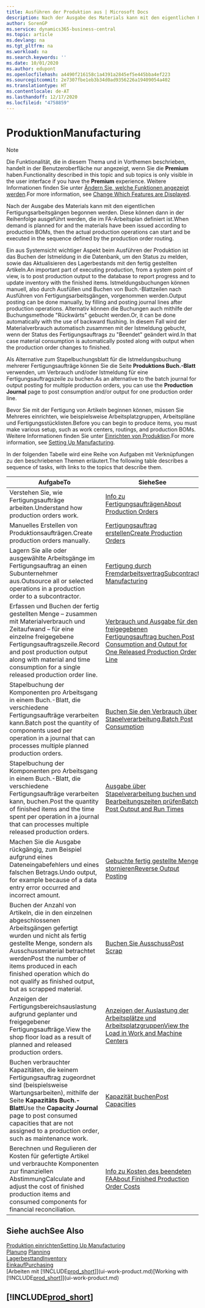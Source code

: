 ```yaml
---
title: Ausführen der Produktion aus | Microsoft Docs
description: Nach der Ausgabe des Materials kann mit den eigentlichen Fertigungsarbeitsgängen begonnen werden. Diese können dann in der Reihenfolge ausgeführt werden, die im FA-Arbeitsplan definiert ist.
author: SorenGP
ms.service: dynamics365-business-central
ms.topic: article
ms.devlang: na
ms.tgt_pltfrm: na
ms.workload: na
ms.search.keywords: ''
ms.date: 10/01/2020
ms.author: edupont
ms.openlocfilehash: a4490f216158c1a4391a2845ef5e445bba4ef223
ms.sourcegitcommit: 2e7307fbe1eb3b34d0ad9356226a19409054a402
ms.translationtype: HT
ms.contentlocale: de-AT
ms.lasthandoff: 12/17/2020
ms.locfileid: "4758859"
---
```

# <a name="manufacturing"></a><span data-ttu-id="ba86f-103">Produktion</span><span class="sxs-lookup"><span data-stu-id="ba86f-103">Manufacturing</span></span>
> [!NOTE]
> <span data-ttu-id="ba86f-104">Die Funktionalität, die in diesem Thema und in Vorthemen beschrieben, handelt in der Benutzeroberfläche nur angezeigt, wenn Sie die **Premium** haben.</span><span class="sxs-lookup"><span data-stu-id="ba86f-104">Functionality described in this topic and sub topics is only visible in the user interface if you have the **Premium** experience.</span></span> <span data-ttu-id="ba86f-105">Weitere Informationen finden Sie unter [Ändern Sie, welche Funktionen angezeigt werden](ui-experiences.md).</span><span class="sxs-lookup"><span data-stu-id="ba86f-105">For more information, see [Change Which Features are Displayed](ui-experiences.md).</span></span>

<span data-ttu-id="ba86f-106">Nach der Ausgabe des Materials kann mit den eigentlichen Fertigungsarbeitsgängen begonnen werden. Diese können dann in der Reihenfolge ausgeführt werden, die im FA-Arbeitsplan definiert ist.</span><span class="sxs-lookup"><span data-stu-id="ba86f-106">When demand is planned for and the materials have been issued according to production BOMs, then the actual production operations can start and be executed in the sequence defined by the production order routing.</span></span>  

<span data-ttu-id="ba86f-107">Ein aus Systemsicht wichtiger Aspekt beim Ausführen der Produktion ist das Buchen der Istmeldung in die Datenbank, um den Status zu melden, sowie das Aktualisieren des Lagerbestands mit den fertig gestellten Artikeln.</span><span class="sxs-lookup"><span data-stu-id="ba86f-107">An important part of executing production, from a system point of view, is to post production output to the database to report progress and to update inventory with the finished items.</span></span> <span data-ttu-id="ba86f-108">Istmeldungsbuchungen können manuell, also durch Ausfüllen und Buchen von Buch.-Blattzeilen nach Ausführen von Fertigungsarbeitsgängen, vorgenommen werden.</span><span class="sxs-lookup"><span data-stu-id="ba86f-108">Output posting can be done manually, by filling and posting journal lines after production operations.</span></span> <span data-ttu-id="ba86f-109">Alternativ können die Buchungen auch mithilfe der Buchungsmethode "Rückwärts" gebucht werden.</span><span class="sxs-lookup"><span data-stu-id="ba86f-109">Or, it can be done automatically with the use of backward flushing.</span></span> <span data-ttu-id="ba86f-110">In diesem Fall wird der Materialverbrauch automatisch zusammen mit der Istmeldung gebucht, wenn der Status des Fertigungsauftrags zu "Beendet" geändert wird.</span><span class="sxs-lookup"><span data-stu-id="ba86f-110">In that case material consumption is automatically posted along with output when the production order changes to finished.</span></span>  

<span data-ttu-id="ba86f-111">Als Alternative zum Stapelbuchungsblatt für die Istmeldungsbuchung mehrerer Fertigungsaufträge können Sie die Seite **Produktions Buch.-Blatt** verwenden, um Verbrauch und/oder Istmeldung für eine Fertigungsauftragszeile zu buchen.</span><span class="sxs-lookup"><span data-stu-id="ba86f-111">As an alternative to the batch journal for output posting for multiple production orders, you can use the **Production Journal** page to post consumption and/or output for one production order line.</span></span>

<span data-ttu-id="ba86f-112">Bevor Sie mit der Fertigung von Artikeln beginnen können, müssen Sie Mehreres einrichten, wie beispielsweise Arbeitsplatzgruppen, Arbeitspläne und Fertigungsstücklisten.</span><span class="sxs-lookup"><span data-stu-id="ba86f-112">Before you can begin to produce items, you must make various setup, such as work centers, routings, and production BOMs.</span></span> <span data-ttu-id="ba86f-113">Weitere Informationen finden Sie unter [Einrichten von Produktion](production-configure-production-processes.md).</span><span class="sxs-lookup"><span data-stu-id="ba86f-113">For more information, see [Setting Up Manufacturing](production-configure-production-processes.md).</span></span>

<span data-ttu-id="ba86f-114">In der folgenden Tabelle wird eine Reihe von Aufgaben mit Verknüpfungen zu den beschriebenen Themen erläutert.</span><span class="sxs-lookup"><span data-stu-id="ba86f-114">The following table describes a sequence of tasks, with links to the topics that describe them.</span></span>   

|<span data-ttu-id="ba86f-115">**Aufgabe**</span><span class="sxs-lookup"><span data-stu-id="ba86f-115">**To**</span></span>|<span data-ttu-id="ba86f-116">**Siehe**</span><span class="sxs-lookup"><span data-stu-id="ba86f-116">**See**</span></span>|  
|------------|-------------|  
|<span data-ttu-id="ba86f-117">Verstehen Sie, wie Fertigungsaufträge arbeiten.</span><span class="sxs-lookup"><span data-stu-id="ba86f-117">Understand how production orders work.</span></span>|[<span data-ttu-id="ba86f-118">Info zu Fertigungsaufträgen</span><span class="sxs-lookup"><span data-stu-id="ba86f-118">About Production Orders</span></span>](production-about-production-orders.md)|
|<span data-ttu-id="ba86f-119">Manuelles Erstellen von Produktionsaufträgen.</span><span class="sxs-lookup"><span data-stu-id="ba86f-119">Create production orders manually.</span></span>|[<span data-ttu-id="ba86f-120">Fertigungsauftrag erstellen</span><span class="sxs-lookup"><span data-stu-id="ba86f-120">Create Production Orders</span></span>](production-how-to-create-production-orders.md)|
|<span data-ttu-id="ba86f-121">Lagern Sie alle oder ausgewählte Arbeitsgänge im Fertigungsauftrag an einen Subunternehmer aus.</span><span class="sxs-lookup"><span data-stu-id="ba86f-121">Outsource all or selected operations in a production order to a subcontractor.</span></span>|[<span data-ttu-id="ba86f-122">Fertigung durch Fremdarbeitsvertrag</span><span class="sxs-lookup"><span data-stu-id="ba86f-122">Subcontract Manufacturing</span></span>](production-how-to-subcontract-manufacturing.md)|
|<span data-ttu-id="ba86f-123">Erfassen und Buchen der fertig gestellten Menge – zusammen mit Materialverbrauch und Zeitaufwand – für eine einzelne freigegebene Fertigungsauftragszeile.</span><span class="sxs-lookup"><span data-stu-id="ba86f-123">Record and post production output along with material and time consumption for a single released production order line.</span></span>|[<span data-ttu-id="ba86f-124">Verbrauch und Ausgabe für den freigegebenen Fertigungsauftrag buchen.</span><span class="sxs-lookup"><span data-stu-id="ba86f-124">Post Consumption and Output for One Released Production Order Line</span></span>](production-how-to-register-consumption-and-output.md)|  
|<span data-ttu-id="ba86f-125">Stapelbuchung der Komponenten pro Arbeitsgang in einem Buch.-Blatt, die verschiedene  Fertigungsaufträge verarbeiten kann.</span><span class="sxs-lookup"><span data-stu-id="ba86f-125">Batch post the quantity of components used per operation in a journal that can processes multiple planned production orders.</span></span>|[<span data-ttu-id="ba86f-126">Buchen Sie den Verbrauch über Stapelverarbeitung.</span><span class="sxs-lookup"><span data-stu-id="ba86f-126">Batch Post Consumption</span></span>](production-how-to-post-consumption.md)|
|<span data-ttu-id="ba86f-127">Stapelbuchung der Komponenten pro Arbeitsgang in einem Buch.-Blatt, die verschiedene  Fertigungsaufträge verarbeiten kann, buchen.</span><span class="sxs-lookup"><span data-stu-id="ba86f-127">Post the quantity of finished items and the time spent per operation in a journal that can processes multiple released production orders.</span></span>|[<span data-ttu-id="ba86f-128">Ausgabe über Stapelverarbeitung buchen und Bearbeitungszeiten prüfen</span><span class="sxs-lookup"><span data-stu-id="ba86f-128">Batch Post Output and Run Times</span></span>](production-how-to-post-output-quantity.md)|
|<span data-ttu-id="ba86f-129">Machen Sie die Ausgabe rückgängig, zum Beispiel aufgrund eines Dateneingabefehlers und eines falschen Betrags.</span><span class="sxs-lookup"><span data-stu-id="ba86f-129">Undo output, for example because of a data entry error occurred and incorrect amount.</span></span>  |[<span data-ttu-id="ba86f-130">Gebuchte fertig gestellte Menge stornieren</span><span class="sxs-lookup"><span data-stu-id="ba86f-130">Reverse Output Posting</span></span>](production-how-to-reverse-output-posting.md)|  
|<span data-ttu-id="ba86f-131">Buchen der Anzahl von Artikeln, die in den einzelnen abgeschlossenen Arbeitsgängen gefertigt wurden und nicht als fertig gestellte Menge, sondern als Ausschussmaterial betrachtet werden</span><span class="sxs-lookup"><span data-stu-id="ba86f-131">Post the number of items produced in each finished operation which do not qualify as finished output, but as scrapped material.</span></span>|[<span data-ttu-id="ba86f-132">Buchen Sie Ausschuss</span><span class="sxs-lookup"><span data-stu-id="ba86f-132">Post Scrap</span></span>](production-how-to-post-scrap.md)|
|<span data-ttu-id="ba86f-133">Anzeigen der Fertigungsbereichsauslastung aufgrund geplanter und freigegebener Fertigungsaufträge.</span><span class="sxs-lookup"><span data-stu-id="ba86f-133">View the shop floor load as a result of planned and released production orders.</span></span>|[<span data-ttu-id="ba86f-134">Anzeigen der Auslastung der Arbeitsplätze und Arbeitsplatzgruppen</span><span class="sxs-lookup"><span data-stu-id="ba86f-134">View the Load in Work and Machine Centers</span></span>](production-how-to-view-the-load-on-work-centers.md)|      
|<span data-ttu-id="ba86f-135">Buchen verbrauchter Kapazitäten, die keinem Fertigungsauftrag zugeordnet sind (beispielsweise Wartungsarbeiten), mithilfe der Seite **Kapazitäts Buch.-Blatt**</span><span class="sxs-lookup"><span data-stu-id="ba86f-135">Use the **Capacity Journal** page to post consumed capacities that are not assigned to a production order, such as maintenance work.</span></span>|[<span data-ttu-id="ba86f-136">Kapazität buchen</span><span class="sxs-lookup"><span data-stu-id="ba86f-136">Post Capacities</span></span>](production-how-to-post-capacities.md)|  
|<span data-ttu-id="ba86f-137">Berechnen und Regulieren der Kosten für gefertigte Artikel und verbrauchte Komponenten zur finanziellen Abstimmung</span><span class="sxs-lookup"><span data-stu-id="ba86f-137">Calculate and adjust the cost of finished production items and consumed components for financial reconciliation.</span></span>|[<span data-ttu-id="ba86f-138">Info zu Kosten des beendeten FA</span><span class="sxs-lookup"><span data-stu-id="ba86f-138">About Finished Production Order Costs</span></span>](finance-about-finished-production-order-costs.md)|  

## <a name="see-also"></a><span data-ttu-id="ba86f-139">Siehe auch</span><span class="sxs-lookup"><span data-stu-id="ba86f-139">See Also</span></span>  
[<span data-ttu-id="ba86f-140">Produktion einrichten</span><span class="sxs-lookup"><span data-stu-id="ba86f-140">Setting Up Manufacturing</span></span>](production-configure-production-processes.md)  
<span data-ttu-id="ba86f-141">[Planung](production-planning.md)    </span><span class="sxs-lookup"><span data-stu-id="ba86f-141">[Planning](production-planning.md)    </span></span>  
[<span data-ttu-id="ba86f-142">Lagerbesttand</span><span class="sxs-lookup"><span data-stu-id="ba86f-142">Inventory</span></span>](inventory-manage-inventory.md)  
[<span data-ttu-id="ba86f-143">Einkauf</span><span class="sxs-lookup"><span data-stu-id="ba86f-143">Purchasing</span></span>](purchasing-manage-purchasing.md)  
<span data-ttu-id="ba86f-144">[Arbeiten mit [!INCLUDE[prod_short](includes/prod_short.md)]](ui-work-product.md)</span><span class="sxs-lookup"><span data-stu-id="ba86f-144">[Working with [!INCLUDE[prod_short](includes/prod_short.md)]](ui-work-product.md)</span></span>

## [!INCLUDE[prod_short](includes/free_trial_md.md)]  
